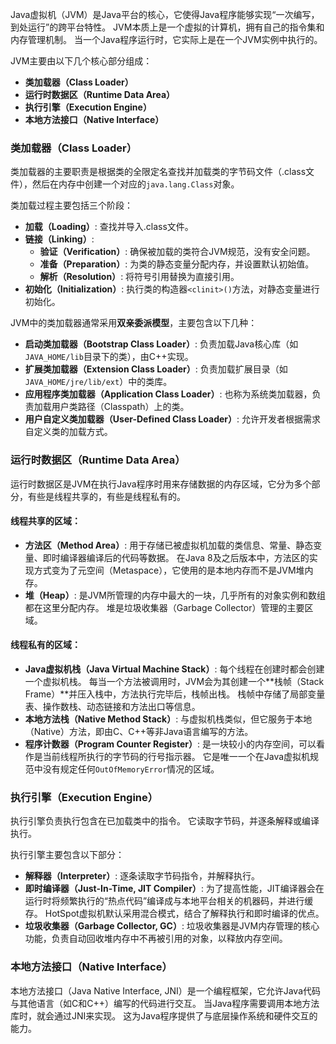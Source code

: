 
Java虚拟机（JVM）是Java平台的核心，它使得Java程序能够实现“一次编写，到处运行”的跨平台特性。 JVM本质上是一个虚拟的计算机，拥有自己的指令集和内存管理机制。 当一个Java程序运行时，它实际上是在一个JVM实例中执行的。

JVM主要由以下几个核心部分组成：

*   **类加载器（Class Loader）**
*   **运行时数据区（Runtime Data Area）**
*   **执行引擎（Execution Engine）**
*   **本地方法接口（Native Interface）**

### 类加载器（Class Loader）

类加载器的主要职责是根据类的全限定名查找并加载类的字节码文件（.class文件），然后在内存中创建一个对应的`java.lang.Class`对象。

类加载过程主要包括三个阶段：
*   **加载（Loading）**: 查找并导入.class文件。
*   **链接（Linking）**:
    *   **验证（Verification）**: 确保被加载的类符合JVM规范，没有安全问题。
    *   **准备（Preparation）**: 为类的静态变量分配内存，并设置默认初始值。
    *   **解析（Resolution）**: 将符号引用替换为直接引用。
*   **初始化（Initialization）**: 执行类的构造器`<clinit>()`方法，对静态变量进行初始化。

JVM中的类加载器通常采用**双亲委派模型**，主要包含以下几种：
*   **启动类加载器（Bootstrap Class Loader）**: 负责加载Java核心库（如`JAVA_HOME/lib`目录下的类），由C++实现。
*   **扩展类加载器（Extension Class Loader）**: 负责加载扩展目录（如`JAVA_HOME/jre/lib/ext`）中的类库。
*   **应用程序类加载器（Application Class Loader）**: 也称为系统类加载器，负责加载用户类路径（Classpath）上的类。
*   **用户自定义类加载器（User-Defined Class Loader）**: 允许开发者根据需求自定义类的加载方式。

### 运行时数据区（Runtime Data Area）

运行时数据区是JVM在执行Java程序时用来存储数据的内存区域，它分为多个部分，有些是线程共享的，有些是线程私有的。

#### 线程共享的区域：
*   **方法区（Method Area）**: 用于存储已被虚拟机加载的类信息、常量、静态变量、即时编译器编译后的代码等数据。 在Java 8及之后版本中，方法区的实现方式变为了元空间（Metaspace），它使用的是本地内存而不是JVM堆内存。
*   **堆（Heap）**: 是JVM所管理的内存中最大的一块，几乎所有的对象实例和数组都在这里分配内存。 堆是垃圾收集器（Garbage Collector）管理的主要区域。

#### 线程私有的区域：
*   **Java虚拟机栈（Java Virtual Machine Stack）**: 每个线程在创建时都会创建一个虚拟机栈。 每当一个方法被调用时，JVM会为其创建一个**栈帧（Stack Frame）**并压入栈中，方法执行完毕后，栈帧出栈。 栈帧中存储了局部变量表、操作数栈、动态链接和方法出口等信息。
*   **本地方法栈（Native Method Stack）**: 与虚拟机栈类似，但它服务于本地（Native）方法，即由C、C++等非Java语言编写的方法。
*   **程序计数器（Program Counter Register）**: 是一块较小的内存空间，可以看作是当前线程所执行的字节码的行号指示器。 它是唯一一个在Java虚拟机规范中没有规定任何`OutOfMemoryError`情况的区域。

### 执行引擎（Execution Engine）

执行引擎负责执行包含在已加载类中的指令。 它读取字节码，并逐条解释或编译执行。

执行引擎主要包含以下部分：
*   **解释器（Interpreter）**: 逐条读取字节码指令，并解释执行。
*   **即时编译器（Just-In-Time, JIT Compiler）**: 为了提高性能，JIT编译器会在运行时将频繁执行的“热点代码”编译成与本地平台相关的机器码，并进行缓存。 HotSpot虚拟机默认采用混合模式，结合了解释执行和即时编译的优点。
*   **垃圾收集器（Garbage Collector, GC）**: 垃圾收集器是JVM内存管理的核心功能，负责自动回收堆内存中不再被引用的对象，以释放内存空间。

### 本地方法接口（Native Interface）

本地方法接口（Java Native Interface, JNI）是一个编程框架，它允许Java代码与其他语言（如C和C++）编写的代码进行交互。 当Java程序需要调用本地方法库时，就会通过JNI来实现。 这为Java程序提供了与底层操作系统和硬件交互的能力。